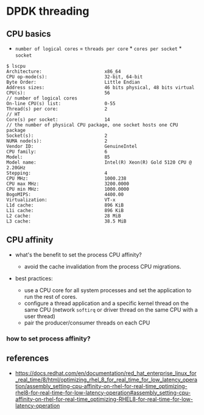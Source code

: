 # DPDK threading

## CPU basics
* `number of logical cores` = `threads per core` * `cores per socket` * `socket`
```
$ lscpu
Architecture:                       x86_64
CPU op-mode(s):                     32-bit, 64-bit
Byte Order:                         Little Endian
Address sizes:                      46 bits physical, 48 bits virtual
CPU(s):                             56                                          // number of logical cores
On-line CPU(s) list:                0-55
Thread(s) per core:                 2                                           // HT
Core(s) per socket:                 14                                          // the number of physical CPU package, one socket hosts one CPU package
Socket(s):                          2
NUMA node(s):                       2
Vendor ID:                          GenuineIntel
CPU family:                         6
Model:                              85
Model name:                         Intel(R) Xeon(R) Gold 5120 CPU @ 2.20GHz
Stepping:                           4
CPU MHz:                            1000.238
CPU max MHz:                        3200.0000
CPU min MHz:                        1000.0000
BogoMIPS:                           4400.00
Virtualization:                     VT-x
L1d cache:                          896 KiB
L1i cache:                          896 KiB
L2 cache:                           28 MiB
L3 cache:                           38.5 MiB
```

## CPU affinity

* what's the benefit to set the process CPU affinity?
    * avoid the cache invalidation from the process CPU migrations.

* best practices:
    * use a CPU core for all system processes and set the application to run the rest of cores.
    * configure a thread application and a specific kernel thread on the same CPU (network `softirq` or driver thread on the same CPU with a user thread)
    * pair the producer/consumer threads on each CPU

### how to set process affinity?


## references
* https://docs.redhat.com/en/documentation/red_hat_enterprise_linux_for_real_time/8/html/optimizing_rhel_8_for_real_time_for_low_latency_operation/assembly_setting-cpu-affinity-on-rhel-for-real-time_optimizing-rhel8-for-real-time-for-low-latency-operation#assembly_setting-cpu-affinity-on-rhel-for-real-time_optimizing-RHEL8-for-real-time-for-low-latency-operation
